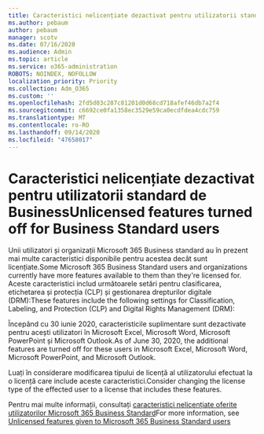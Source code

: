 ```yaml
---
title: Caracteristici nelicențiate dezactivat pentru utilizatorii standard de Business
ms.author: pebaum
author: pebaum
manager: scotv
ms.date: 07/16/2020
ms.audience: Admin
ms.topic: article
ms.service: o365-administration
ROBOTS: NOINDEX, NOFOLLOW
localization_priority: Priority
ms.collection: Adm_O365
ms.custom: ''
ms.openlocfilehash: 2fd5d03c287c81201d0d68cd718afef46db7a2f4
ms.sourcegitcommit: c6692ce0fa1358ec3529e59ca0ecdfdea4cdc759
ms.translationtype: MT
ms.contentlocale: ro-RO
ms.lasthandoff: 09/14/2020
ms.locfileid: "47658017"
---
```

# <a name="unlicensed-features-turned-off-for-business-standard-users"></a><span data-ttu-id="b62f6-102">Caracteristici nelicențiate dezactivat pentru utilizatorii standard de Business</span><span class="sxs-lookup"><span data-stu-id="b62f6-102">Unlicensed features turned off for Business Standard users</span></span>

<span data-ttu-id="b62f6-103">Unii utilizatori și organizații Microsoft 365 Business standard au în prezent mai multe caracteristici disponibile pentru acestea decât sunt licențiate.</span><span class="sxs-lookup"><span data-stu-id="b62f6-103">Some Microsoft 365 Business Standard users and organizations currently have more features available to them than they're licensed for.</span></span> <span data-ttu-id="b62f6-104">Aceste caracteristici includ următoarele setări pentru clasificarea, etichetarea și protecția (CLP) și gestionarea drepturilor digitale (DRM):</span><span class="sxs-lookup"><span data-stu-id="b62f6-104">These features include the following settings for Classification, Labeling, and Protection (CLP) and Digital Rights Management (DRM):</span></span>
    
<span data-ttu-id="b62f6-105">Începând cu 30 iunie 2020, caracteristicile suplimentare sunt dezactivate pentru acești utilizatori în Microsoft Excel, Microsoft Word, Microsoft PowerPoint și Microsoft Outlook.</span><span class="sxs-lookup"><span data-stu-id="b62f6-105">As of June 30, 2020, the additional features are turned off for these users in Microsoft Excel, Microsoft Word, Microsoft PowerPoint, and Microsoft Outlook.</span></span>

<span data-ttu-id="b62f6-106">Luați în considerare modificarea tipului de licență al utilizatorului efectuat la o licență care include aceste caracteristici.</span><span class="sxs-lookup"><span data-stu-id="b62f6-106">Consider changing the license type of the effected user to a license that includes these features.</span></span> 

<span data-ttu-id="b62f6-107">Pentru mai multe informații, consultați [caracteristici nelicențiate oferite utilizatorilor Microsoft 365 Business Standard](https://support.microsoft.com/help/4568654/extra-features-to-be-turned-off-for-microsoft-365-business-standard?preview)</span><span class="sxs-lookup"><span data-stu-id="b62f6-107">For more information, see [Unlicensed features given to Microsoft 365 Business Standard users](https://support.microsoft.com/help/4568654/extra-features-to-be-turned-off-for-microsoft-365-business-standard?preview)</span></span>